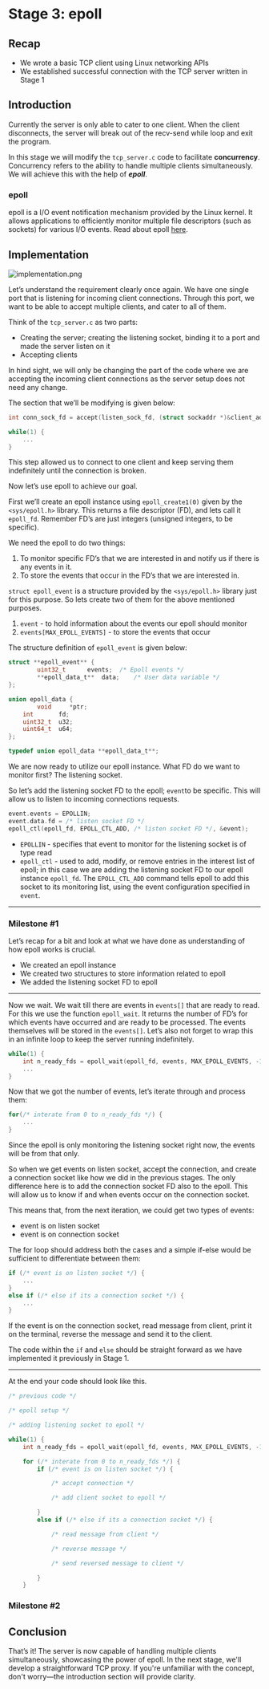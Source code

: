 # Stage 3: epoll

## Recap

- We wrote a basic TCP client using Linux networking APIs
- We established successful connection with the TCP server written in Stage 1

## Introduction

Currently the server is only able to cater to one client. When the client disconnects, the server will break out of the recv-send while loop and exit the program.

In this stage we will modify the `tcp_server.c` code to facilitate **concurrency**. Concurrency refers to the ability to handle multiple clients simultaneously. We will achieve this with the help of **_epoll_**.

### epoll

epoll is a I/O event notification mechanism provided by the Linux kernel. It allows applications to efficiently monitor multiple file descriptors (such as sockets) for various I/O events. Read about epoll [here](https://www.notion.so/epoll-65f310e89d9b4ae79fff4397c295d636?pvs=21).

## Implementation

![implementation.png](/assets/stage-3/implementation.png)

Let’s understand the requirement clearly once again. We have one single port that is listening for incoming client connections. Through this port, we want to be able to accept multiple clients, and cater to all of them.

Think of the `tcp_server.c` as two parts:

- Creating the server; creating the listening socket, binding it to a port and made the server listen on it
- Accepting clients

In hind sight, we will only be changing the part of the code where we are accepting the incoming client connections as the server setup does not need any change.

The section that we’ll be modifying is given below:

```c
int conn_sock_fd = accept(listen_sock_fd, (struct sockaddr *)&client_addr, &client_addr_len);

while(1) {
	...
}
```

This step allowed us to connect to one client and keep serving them indefinitely until the connection is broken.

Now let’s use epoll to achieve our goal.

First we’ll create an epoll instance using `epoll_create1(0)` given by the `<sys/epoll.h>` library. This returns a file descriptor (FD), and lets call it `epoll_fd`. Remember FD’s are just integers (unsigned integers, to be specific).

We need the epoll to do two things:

1. To monitor specific FD’s that we are interested in and notify us if there is any events in it.
2. To store the events that occur in the FD’s that we are interested in.

`struct epoll_event` is a structure provided by the `<sys/epoll.h>` library just for this purpose. So lets create two of them for the above mentioned purposes.

1. `event` - to hold information about the events our epoll should monitor
2. `events[MAX_EPOLL_EVENTS]` - to store the events that occur

The structure definition of `epoll_event` is given below:

```c
struct **epoll_event** {
		uint32_t      events;  /* Epoll events */
		**epoll_data_t**  data;    /* User data variable */
};

union epoll_data {
		void     *ptr;
    int       fd;
    uint32_t  u32;
    uint64_t  u64;
};

typedef union epoll_data **epoll_data_t**;
```

We are now ready to utilize our epoll instance. What FD do we want to monitor first? The listening socket.

So let’s add the listening socket FD to the epoll; `event`to be specific. This will allow us to listen to incoming connections requests.

```c
event.events = EPOLLIN;
event.data.fd = /* listen socket FD */
epoll_ctl(epoll_fd, EPOLL_CTL_ADD, /* listen socket FD */, &event);
```

- `EPOLLIN` - specifies that event to monitor for the listening socket is of type read
- `epoll_ctl` - used to add, modify, or remove entries in the interest list of epoll; in this case we are adding the listening socket FD to our epoll instance `epoll_fd`. The `EPOLL_CTL_ADD` command tells epoll to add this socket to its monitoring list, using the event configuration specified in `event`.

---

### Milestone #1

Let’s recap for a bit and look at what we have done as understanding of how epoll works is crucial.

- We created an epoll instance
- We created two structures to store information related to epoll
- We added the listening socket FD to epoll

---

Now we wait. We wait till there are events in `events[]` that are ready to read. For this we use the function `epoll_wait`. It returns the number of FD’s for which events have occurred and are ready to be processed. The events themselves will be stored in the `events[]`. Let’s also not forget to wrap this in an infinite loop to keep the server running indefinitely.

```c
while(1) {
	int n_ready_fds = epoll_wait(epoll_fd, events, MAX_EPOLL_EVENTS, -1);
	...
}
```

Now that we got the number of events, let’s iterate through and process them:

```c
for(/* interate from 0 to n_ready_fds */) {
	...
}
```

Since the epoll is only monitoring the listening socket right now, the events will be from that only.

So when we get events on listen socket, accept the connection, and create a connection socket like how we did in the previous stages. The only difference here is to add the connection socket FD also to the epoll. This will allow us to know if and when events occur on the connection socket.

This means that, from the next iteration, we could get two types of events:

- event is on listen socket
- event is on connection socket

The for loop should address both the cases and a simple if-else would be sufficient to differentiate between them:

```c
if (/* event is on listen socket */) {
	...
}
else if (/* else if its a connection socket */) {
	...
}
```

If the event is on the connection socket, read message from client, print it on the terminal, reverse the message and send it to the client.

The code within the `if` and `else` should be straight forward as we have implemented it previously in Stage 1.

---

At the end your code should look like this.

```c
/* previous code */

/* epoll setup */

/* adding listening socket to epoll */

while(1) {
	int n_ready_fds = epoll_wait(epoll_fd, events, MAX_EPOLL_EVENTS, -1);

	for (/* interate from 0 to n_ready_fds */) {
		if (/* event is on listen socket */) {

			/* accept connection */

			/* add client socket to epoll */

		}
		else if (/* else if its a connection socket */) {

			/* read message from client */

			/* reverse message */

			/* send reversed message to client */

		}
	}
```

### Milestone #2

## Conclusion

That’s it! The server is now capable of handling multiple clients simultaneously, showcasing the power of epoll. In the next stage, we'll develop a straightforward TCP proxy. If you're unfamiliar with the concept, don't worry—the introduction section will provide clarity.
